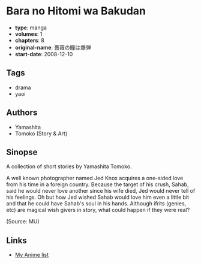# Bara no Hitomi wa Bakudan

-   **type**: manga
-   **volumes**: 1
-   **chapters**: 8
-   **original-name**: 薔薇の瞳は爆弾
-   **start-date**: 2008-12-10

## Tags

-   drama
-   yaoi

## Authors

-   Yamashita
-   Tomoko (Story & Art)

## Sinopse

A collection of short stories by Yamashita Tomoko.

A well known photographer named Jed Knox acquires a one-sided love from his time in a foreign country. Because the target of his crush, Sahab, said he would never love another since his wife died, Jed would never tell of his feelings. Oh but how Jed wished Sahab would love him even a little bit and that he could have Sahab's soul in his hands. Although ifrits (genies, etc) are magical wish givers in story, what could happen if they were real?

(Source: MU)

## Links

-   [My Anime list](https://myanimelist.net/manga/16357/Bara_no_Hitomi_wa_Bakudan)
